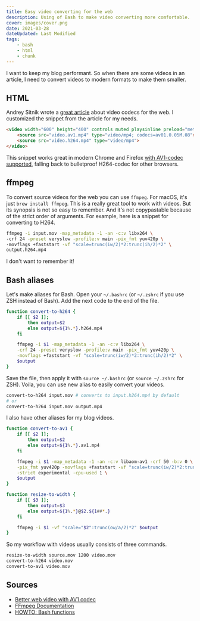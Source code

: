 ```yaml
---
title: Easy video converting for the web
description: Using of Bash to make video converting more comfortable.
cover: images/cover.png
date: 2021-03-28
dateUpdated: Last Modified
tags:
    - bash
    - html
    - chunk
---
```


I want to keep my blog performant. So when there are some videos in an article, I need to convert videos to modern formats to make them smaller.

## HTML

Andrey Sitnik wrote a [great article](https://evilmartians.com/chronicles/better-web-video-with-av1-codec) about video codecs for the web. I customized the snippet from the article for my needs.

```html
<video width="600" height="400" controls muted playsinline preload="metadata">
    <source src="video.av1.mp4" type="video/mp4; codecs=av01.0.05M.08">
    <source src="video.h264.mp4" type="video/mp4">
</video>
```

This snippet works great in modern Chrome and Firefox [with AV1-codec supported](https://caniuse.com/av1), falling back to bulletproof H264-codec for other browsers.

## ffmpeg

To convert source videos for the web you can use `ffmpeg`. For macOS, it's just `brew install ffmpeg`. This is a really great tool to work with videos. But its synopsis is not so easy to remember. And it's not copypastable because of the strict order of arguments. For example, here is a snippet for converting to H264.

```bash
ffmpeg -i input.mov -map_metadata -1 -an -c:v libx264 \
-crf 24 -preset veryslow -profile:v main -pix_fmt yuv420p \
-movflags +faststart -vf "scale=trunc(iw/2)*2:trunc(ih/2)*2" \
output.h264.mp4
```

I don't want to remember it!

## Bash aliases

Let's make aliases for Bash. Open your `~/.bashrc` (or `~/.zshrc` if you use ZSH instead of Bash). Add the next code to the end of the file.

```bash
function convert-to-h264 {
    if [[ $2 ]];
        then output=$2
        else output=${1%.*}.h264.mp4
    fi

    ffmpeg -i $1 -map_metadata -1 -an -c:v libx264 \
    -crf 24 -preset veryslow -profile:v main -pix_fmt yuv420p \
    -movflags +faststart -vf "scale=trunc(iw/2)*2:trunc(ih/2)*2" \
    $output
}
```

Save the file, then apply it with `source ~/.bashrc` (or `source ~/.zshrc` for ZSH). Voila, you can use new alias to easily convert your videos.

```bash
convert-to-h264 input.mov # converts to input.h264.mp4 by default
# or
convert-to-h264 input.mov output.mp4
```

I also have other aliases for my blog videos.

```bash
function convert-to-av1 {
    if [[ $2 ]];
        then output=$2
        else output=${1%.*}.av1.mp4
    fi

    ffmpeg -i $1 -map_metadata -1 -an -c:v libaom-av1 -crf 50 -b:v 0 \
    -pix_fmt yuv420p -movflags +faststart -vf "scale=trunc(iw/2)*2:trunc(ih/2)*2" \
    -strict experimental -cpu-used 1 \
    $output
}

function resize-to-width {
    if [[ $3 ]];
        then output=$3
        else output=${1%.*}@$2.${1##*.}
    fi

    ffmpeg -i $1 -vf "scale="$2":trunc(ow/a/2)*2" $output
}
```

So my workflow with videos usually consists of three commands.

```bash
resize-to-width source.mov 1200 video.mov
convert-to-h264 video.mov
convert-to-av1 video.mov
```

## Sources
- [Better web video with AV1 codec](https://evilmartians.com/chronicles/better-web-video-with-av1-codec)
- [FFmpeg Documentation](https://ffmpeg.org/documentation.html)
- [HOWTO: Bash functions](https://tldp.org/HOWTO/Bash-Prog-Intro-HOWTO-8.html)
